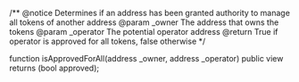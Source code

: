 /**
    @notice Determines if an address has been granted authority to manage all tokens of another address
    @param _owner     The address that owns the tokens
    @param _operator  The potential operator address
    @return           True if operator is approved for all tokens, false otherwise
*/

function isApprovedForAll(address _owner, address _operator) public view returns (bool approved); 